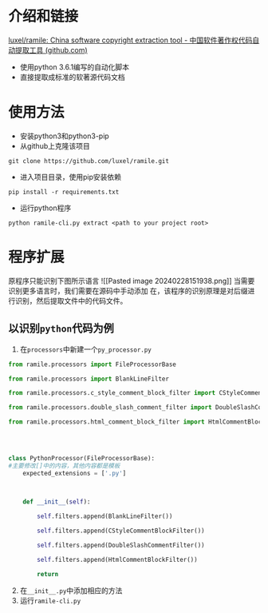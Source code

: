 # 介绍和链接
[luxel/ramile: China software copyright extraction tool - 中国软件著作权代码自动提取工具 (github.com)](https://github.com/luxel/ramile)

- 使用python 3.6.1编写的自动化脚本
- 直接提取成标准的软著源代码文档
# 使用方法
- 安装python3和python3-pip
- 从github上克隆该项目
```
git clone https://github.com/luxel/ramile.git
```
- 进入项目目录，使用pip安装依赖
```
pip install -r requirements.txt
```
- 运行python程序
```
python ramile-cli.py extract <path to your project root>
```
# 程序扩展
原程序只能识别下图所示语言
![[Pasted image 20240228151938.png]]
当需要识别更多语言时，我们需要在源码中手动添加
在，该程序的识别原理是对后缀进行识别，然后提取文件中的代码文件。
## 以识别`python`代码为例
1. 在`processors`中新建一个`py_processor.py`
```python
from ramile.processors import FileProcessorBase

from ramile.processors import BlankLineFilter

from ramile.processors.c_style_comment_block_filter import CStyleCommentBlockFilter

from ramile.processors.double_slash_comment_filter import DoubleSlashCommentFilter

from ramile.processors.html_comment_block_filter import HtmlCommentBlockFilter

  
  

class PythonProcessor(FileProcessorBase):
#主要修改[]中的内容，其他内容都是模板
    expected_extensions = ['.py']

  

    def __init__(self):

        self.filters.append(BlankLineFilter())

        self.filters.append(CStyleCommentBlockFilter())

        self.filters.append(DoubleSlashCommentFilter())

        self.filters.append(HtmlCommentBlockFilter())

        return
```
2. 在`__init__.py`中添加相应的方法
3. 运行`ramile-cli.py` 